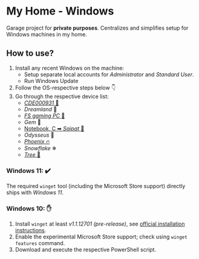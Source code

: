 # My Home - Windows

Garage project for **private purposes**.
Centralizes and simplifies setup for Windows machines in my home.


## How to use?

1. Install any recent Windows on the machine:
	* Setup separate local accounts for _Administrator_ and _Standard User_.
	* Run Windows Update
2. Follow the OS-respective steps below 👇
2. Go through the respective device list:
	* [_CDE000931_ 💼](./cde000931.md)
	* _Dreamland_ 🌃
	* [_FS gaming PC_ 🧔](./fs-gaming-pc.md)
	* _Gem_ 💎
	* [Notebook, C ➡ _Saipat_ 🦆](./notebook-c.md)
	* _Odysseus_ 🌊
	* [_Phoenix_ 🔥](./phoenix.md)
	* _Snowflake_ ❄
	* [_Tree_ 🌳](./tree.md)


### Windows 11: ✔️

The required `winget` tool (including the Microsoft Store support) directly ships with _Windows 11_.


### Windows 10: ✋

1. Install `winget` at least _v1.1.12701 (pre-release)_, see [official installation instructions](https://github.com/microsoft/winget-cli#installing-the-client).
2. Enable the experimental Microsoft Store support; check using `winget features` command.
2. Download and execute the respective PowerShell script.
